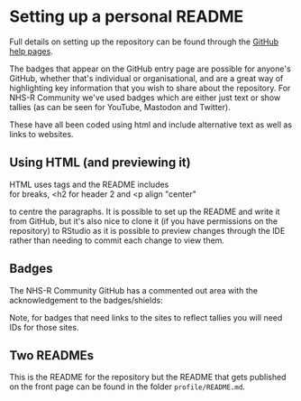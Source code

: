 # Setting up a personal README

Full details on setting up the repository can be found through the [GitHub help pages](https://docs.github.com/en/account-and-profile/setting-up-and-managing-your-github-profile/customizing-your-profile/managing-your-profile-readme).

The badges that appear on the GitHub entry page are possible for anyone's GitHub, whether that's individual or organisational, and are a great way of highlighting key information that you wish to share about the repository. For NHS-R Community we've used badges which are either just text or show tallies (as can be seen for YouTube, Mastodon and Twitter).

These have all been coded using html and include alternative text as well as links to websites.

## Using HTML (and previewing it)

HTML uses tags and the README includes <br> for breaks, <h2 </h2> for header 2 and <p align "center" </p> to centre the paragraphs. It is possible to set up the README and write it from GitHub, but it's also nice to clone it (if you have permissions on the repository) to RStudio as it is possible to preview changes through the IDE rather than needing to commit each change to view them.

## Badges

The NHS-R Community GitHub has a commented out area with the acknowledgement to the badges/shields:

<!--
<details>
  <summary><b> Acknowledgements </b></summary>
  
https://shields.io/category/build 
</details> 

-->

Note, for badges that need links to the sites to reflect tallies you will need IDs for those sites. 

## Two READMEs

This is the README for the repository but the README that gets published on the front page can be found in the folder `profile/README.md`. 